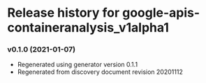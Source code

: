 # Release history for google-apis-containeranalysis_v1alpha1

### v0.1.0 (2021-01-07)

* Regenerated using generator version 0.1.1
* Regenerated from discovery document revision 20201112

